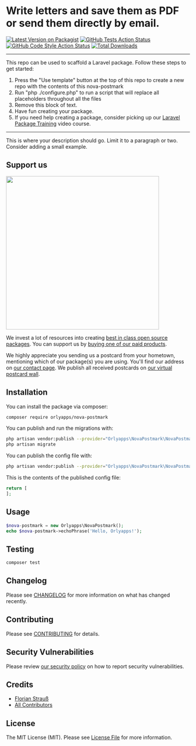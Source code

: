 # Write letters and save them as PDF or send them directly by email.

[![Latest Version on Packagist](https://img.shields.io/packagist/v/orlyapps/nova-postmark.svg?style=flat-square)](https://packagist.org/packages/orlyapps/nova-postmark)
[![GitHub Tests Action Status](https://img.shields.io/github/workflow/status/orlyapps/nova-postmark/run-tests?label=tests)](https://github.com/orlyapps/nova-postmark/actions?query=workflow%3Arun-tests+branch%3Amain)
[![GitHub Code Style Action Status](https://img.shields.io/github/workflow/status/orlyapps/nova-postmark/Check%20&%20fix%20styling?label=code%20style)](https://github.com/orlyapps/nova-postmark/actions?query=workflow%3A"Check+%26+fix+styling"+branch%3Amain)
[![Total Downloads](https://img.shields.io/packagist/dt/orlyapps/nova-postmark.svg?style=flat-square)](https://packagist.org/packages/orlyapps/nova-postmark)

---
This repo can be used to scaffold a Laravel package. Follow these steps to get started:

1. Press the "Use template" button at the top of this repo to create a new repo with the contents of this nova-postmark
2. Run "php ./configure.php" to run a script that will replace all placeholders throughout all the files
3. Remove this block of text.
4. Have fun creating your package.
5. If you need help creating a package, consider picking up our <a href="https://laravelpackage.training">Laravel Package Training</a> video course.
---

This is where your description should go. Limit it to a paragraph or two. Consider adding a small example.

## Support us

[<img src="https://github-ads.s3.eu-central-1.amazonaws.com/nova-postmark.jpg?t=1" width="419px" />](https://spatie.be/github-ad-click/nova-postmark)

We invest a lot of resources into creating [best in class open source packages](https://spatie.be/open-source). You can support us by [buying one of our paid products](https://spatie.be/open-source/support-us).

We highly appreciate you sending us a postcard from your hometown, mentioning which of our package(s) you are using. You'll find our address on [our contact page](https://spatie.be/about-us). We publish all received postcards on [our virtual postcard wall](https://spatie.be/open-source/postcards).

## Installation

You can install the package via composer:

```bash
composer require orlyapps/nova-postmark
```

You can publish and run the migrations with:

```bash
php artisan vendor:publish --provider="Orlyapps\NovaPostmark\NovaPostmarkServiceProvider" --tag="nova-postmark-migrations"
php artisan migrate
```

You can publish the config file with:
```bash
php artisan vendor:publish --provider="Orlyapps\NovaPostmark\NovaPostmarkServiceProvider" --tag="nova-postmark-config"
```

This is the contents of the published config file:

```php
return [
];
```

## Usage

```php
$nova-postmark = new Orlyapps\NovaPostmark();
echo $nova-postmark->echoPhrase('Hello, Orlyapps!');
```

## Testing

```bash
composer test
```

## Changelog

Please see [CHANGELOG](CHANGELOG.md) for more information on what has changed recently.

## Contributing

Please see [CONTRIBUTING](.github/CONTRIBUTING.md) for details.

## Security Vulnerabilities

Please review [our security policy](../../security/policy) on how to report security vulnerabilities.

## Credits

- [Florian Strauß](https://github.com/orlyapps)
- [All Contributors](../../contributors)

## License

The MIT License (MIT). Please see [License File](LICENSE.md) for more information.
